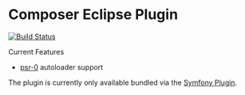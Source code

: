 Composer Eclipse Plugin
=======================

[![Build Status](https://secure.travis-ci.org/pulse00/Composer-Eclipse-Plugin.png)](http://travis-ci.org/pulse00/Composer-Eclipse-Plugin)

Current Features

* [psr-0](https://github.com/php-fig/fig-standards/blob/master/accepted/PSR-0.md) autoloader support


The plugin is currently only available bundled via the [Symfony Plugin](https://github.com/pulse00/Symfony-2-Eclipse-Plugin).
